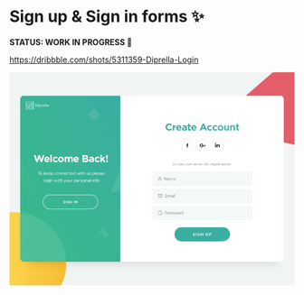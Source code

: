 # Sign up & Sign in forms :sparkles:

**STATUS: WORK IN PROGRESS :hammer:**

https://dribbble.com/shots/5311359-Diprella-Login

![Mock-up](src/assets/images/diprella.gif)
